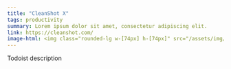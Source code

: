 ```yaml
---
title: "CleanShot X"
tags: productivity
summary: Lorem ipsum dolor sit amet, consectetur adipiscing elit.
link: https://cleanshot.com/
image-html: <img class="rounded-lg w-[74px] h-[74px]" src="/assets/img/stack/cleanshotx.png" alt="Cleanshot X">
---
```


Todoist description